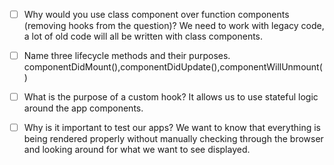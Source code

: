 - [ ] Why would you use class component over function components (removing hooks from the question)?
We need to work with legacy code, a lot of old code will all be written with class components.
- [ ] Name three lifecycle methods and their purposes.
componentDidMount(),componentDidUpdate(),componentWillUnmount()
- [ ] What is the purpose of a custom hook?
It allows us to use stateful logic around the app components.

- [ ] Why is it important to test our apps?
We want to know that everything is being rendered properly without manually checking through the browser and looking around for what we want to see displayed.